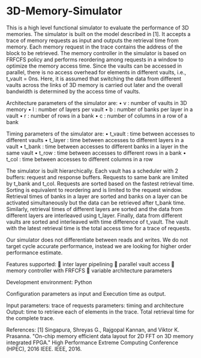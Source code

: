 # 3D-Memory-Simulator

This is a high level functional simulator to evaluate the performance of 3D memories. The simulator is built on the model described in [1]. It accepts a trace of memory requests as input and outputs the retrieval time from memory. Each memory request in the trace contains the address of the block to be retrieved. The memory controller in the simulator is based on FRFCFS policy and performs reordering among requests in a window to optimize the memory access time. Since the vaults can be accessed in parallel, there is no access overhead for elements in different vaults, i.e., t_vault = 0ns. Here, it is assumed that switching the data from different vaults across the links of 3D memory is carried out later and the overall bandwidth is determined by the access time of vaults. 

Architecture parameters of the simulator are:
• v : number of vaults in 3D memory
• l : number of layers per vault
• b : number of banks per layer in a vault
• r : number of rows in a bank
• c : number of columns in a row of a bank

Timing parameters of the simulator are:
• t_vault : time between accesses to different vaults
• t_layer : time between accesses to different layers in a vault
• t_bank : time between accesses to different banks in a layer in the same vault
• t_row : time between accesses to different rows in a bank
• t_col : time between accesses to different columns in a row

The simulator is built hierarchically. Each vault has a scheduler with 2 buffers: request and response buffers. Requests to same bank are limited by t_bank and t_col. Requests are sorted based on the fastest retrieval time. Sorting is equivalent to reordering and is limited to the request window. Retrieval times of banks in a layer are sorted and banks on a layer can be activated simultaneously but the data can be retrieved after t_bank time. Similarly, retrieval times of different layers are sorted and the data from different layers are interleaved using t_layer. Finally, data from different vaults are sorted and interleaved with time difference of t_vault. The vault with the latest retrieval time is the total access time for a trace of requests.

Our simulator does not differentiate between reads and writes. We do not target cycle accurate performance, instead we are looking for higher order performance estimate.

Features supported:
 inter layer pipelining
 parallel vault access
 memory controller with FRFCFS
 variable architecture parameters

Development environment: Python

Configuration parameters as input and Execution time as output.

Input parameters: trace of requests parameters: timing and architecture
Output: time to retrieve each of elements in the trace. Total retrieval time for the complete trace. 

References:
[1] Singapura, Shreyas G., Rajgopal Kannan, and Viktor K. Prasanna. "On-chip memory efficient data layout for 2D FFT on 3D memory integrated FPGA." High Performance Extreme Computing Conference (HPEC), 2016 IEEE. IEEE, 2016.
